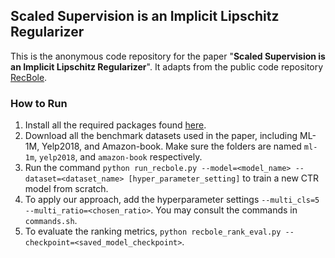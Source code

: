 ## Scaled Supervision is an Implicit Lipschitz Regularizer
This is the anonymous code repository for the paper "**Scaled Supervision is an Implicit Lipschitz Regularizer**". It adapts from the public code repository [RecBole](https://www.google.com/url?sa=t&rct=j&q=&esrc=s&source=web&cd=&cad=rja&uact=8&ved=2ahUKEwj_oLzE7ruIAxUwGFkFHan_GDIQFnoECAkQAQ&url=https%3A%2F%2Fgithub.com%2FRUCAIBox%2FRecBole&usg=AOvVaw3tePg3tzwZUWkgSKsBHBzh&opi=89978449). 

### How to Run
1. Install all the required packages found [here](https://github.com/RUCAIBox/RecBole/blob/master/requirements.txt).
2. Download all the benchmark datasets used in the paper, including ML-1M, Yelp2018, and Amazon-book. Make sure the folders are named `ml-1m`, `yelp2018`, and `amazon-book` respectively.
3. Run the command `python run_recbole.py --model=<model_name> --dataset=<dataset_name> [hyper_parameter_setting]` to train a new CTR model from scratch.
4. To apply our approach, add the hyperparameter settings `--multi_cls=5 --multi_ratio=<chosen_ratio>`. You may consult the commands in `commands.sh`.
5. To evaluate the ranking metrics, `python recbole_rank_eval.py --checkpoint=<saved_model_checkpoint>`.